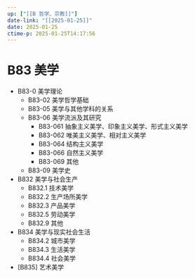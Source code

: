 ```yaml
---
up: ["[[B 哲学、宗教]]"]
date-link: "[[2025-01-25]]"
date: 2025-01-25
ctime-p: 2025-01-25T14:17:56
---
```


# B83 美学

- B83-0 美学理论
	- B83-02 美学哲学基础
	- B83-05 美学与其他学科的关系
	- B83-06 美学流派及其研究
		- B83-061 抽象主义美学、印象主义美学、形式主义美学
		- B83-062 唯美主义美学、相对主义美学
		- B83-064 结构主义美学
		- B83-066 自然主义美学
		- B83-069 其他
	- B83-09 美学史
- B832 美学与社会生产
	- B832.1 技术美学
	- B832.2 生产场所美学
	- B832.3 产品美学
	- B832.5 劳动美学
	- B832.9 其他
- B834 美学与现实社会生活
	- B834.2 城市美学
	- B834.3 生活美学
	- B834.4 社会美学
- [B835] 艺术美学
